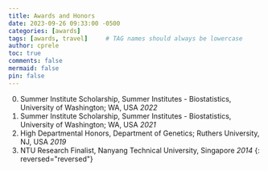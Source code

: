 ```yaml
---
title: Awards and Honors
date: 2023-09-26 09:33:00 -0500
categories: [awards]
tags: [awards, travel]     # TAG names should always be lowercase
author: cprele
toc: true
comments: false
mermaid: false
pin: false
---
```


0. Summer Institute Scholarship, Summer Institutes - Biostatistics, University of Washington; WA, USA _2022_
0. Summer Institute Scholarship, Summer Institutes - Biostatistics, University of Washington; WA, USA _2021_
0. High Departmental Honors, Department of Genetics; Ruthers University, NJ, USA _2019_
0. NTU Research Finalist, Nanyang Technical University, Singapore _2014_
{: reversed="reversed"}
